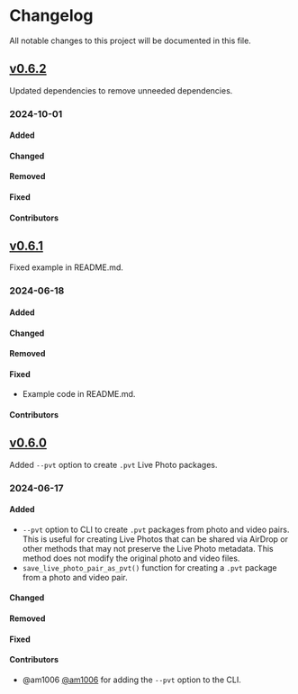 # Changelog

All notable changes to this project will be documented in this file.

## [v0.6.2](https://github.com/RhetTbull/makelive/compare/v0.6.1...v0.6.2)

Updated dependencies to remove unneeded dependencies.

### 2024-10-01

#### Added

#### Changed

#### Removed

#### Fixed

#### Contributors

## [v0.6.1](https://github.com/RhetTbull/makelive/compare/v0.6.0...v0.6.1)

Fixed example in README.md.

### 2024-06-18

#### Added

#### Changed

#### Removed

#### Fixed

- Example code in README.md.

#### Contributors

## [v0.6.0](https://github.com/RhetTbull/makelive/compare/v0.5.0...v0.6.0)

Added `--pvt` option to create `.pvt` Live Photo packages.

### 2024-06-17

#### Added

- `--pvt` option to CLI to create `.pvt` packages from photo and video pairs. This is useful for creating Live Photos that can be shared via AirDrop or other methods that may not preserve the Live Photo metadata. This method does not modify the original photo and video files.
- `save_live_photo_pair_as_pvt()` function for creating a `.pvt` package from a photo and video pair.

#### Changed

#### Removed

#### Fixed

#### Contributors

- @am1006 [@am1006](https://github.com/am1006) for adding the `--pvt` option to the CLI.
